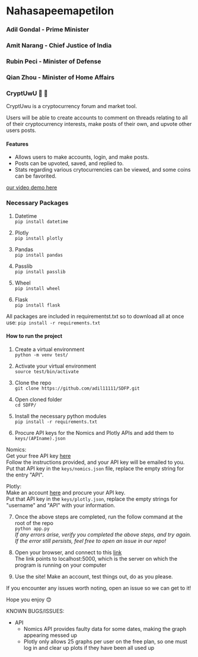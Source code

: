 # Nahasapeemapetilon  
### Adil Gondal - Prime Minister
### Amit Narang - Chief Justice of India
### Rubin Peci - Minister of Defense
### Qian Zhou - Minister of Home Affairs

   
### CryptUwU :tongue: :eyes:   
   
CryptUwu is a cryptocurrency forum and market tool.

Users will be able to create accounts to comment on threads relating to all of their cryptocurrency interests, make posts of their own, and upvote other users posts.

#### Features 
- Allows users to make accounts, login, and make posts.
- Posts can be upvoted, saved, and replied to. 
- Stats regarding various crytocurrencies can be viewed, and some coins can be favorited. 

[our video demo here](https://youtu.be/fju5beBFGkU)

### Necessary Packages
1. Datetime   
`pip install datetime`   

2. Plotly   
`pip install plotly`   
  
3. Pandas   
`pip install pandas`     
    
4. Passlib    
`pip install passlib`   

5. Wheel   
`pip install wheel`   

6. Flask   
`pip install flask`   

All packages are included in requirementst.txt so to download all at once use:
`pip install -r requirements.txt`   
 
#### How to run the project   
1. Create a virtual environment  
`python -m venv test/`  

2. Activate your virtual environment   
`source test/bin/activate` 
   
3. Clone the repo       
`git clone https://github.com/adil11111/SDFP.git`    

4. Open cloned folder       
`cd SDFP/` 
    
5. Install the necessary python modules   
`pip install -r requirements.txt`   
   
6. Procure API keys for the Nomics and Plotly APIs and add them to `keys/(APIname).json`
   
Nomics:  
Get your free API key [here](https://p.nomics.com/cryptocurrency-bitcoin-api)   
Follow the instructions provided, and your API key will be emailed to you.   
Put that API key in the `keys/nomics.json` file, replace the empty string for the entry "API".   
   
Plotly:   
Make an account [here](https://plot.ly/Auth/login/?next=%2Fsettings) and procure your API key.    
Put that API key in the `keys/plotly.json`, replace the empty strings for "username" and "API" with your information. 
 
7. Once the above steps are completed, run the follow command at the root of the repo   
`python app.py`     
*If any errors arise, verify you completed the above steps, and try again. If the error still persists, feel free to open an issue in our repo!*    
    
8. Open your browser, and connect to this [link](http://localhost:5000)   
The link points to localhost:5000, which is the server on which the program is running on your computer   
    
9. Use the site! Make an account, test things out, do as you please.    
   
If you encounter any issues worth noting, open an issue so we can get to it!   
   
Hope you enjoy :blush:  


KNOWN BUGS/ISSUES:   
- API   
	- Nomics API provides faulty data for some dates, making the graph appearing messed up    
	- Plotly only allows 25 graphs per user on the free plan, so one must log in and clear up plots if they have been all used up    
